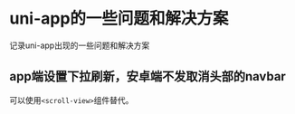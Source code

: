 # uni-app的一些问题和解决方案

记录uni-app出现的一些问题和解决方案

## app端设置下拉刷新，安卓端不发取消头部的navbar

可以使用`<scroll-view>`组件替代。
